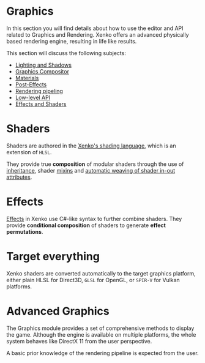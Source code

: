 # Graphics

In this section you will find details about how to use the editor and API related to Graphics and Rendering. Xenko offers an advanced physically based rendering engine, resulting in life like results.

This section will discuss the following subjects:

* [Lighting and Shadows](lighting/index.md)
* [Graphics Compositor](graphics-compositor/index.md)
* [Materials](materials/index.md)
* [Post-Effects](post-effects/index.md)
* [Rendering pipeling](rendering-pipeline/index.md)
* [Low-level API](low-level-api/index.md)
* [Effects and Shaders](effects-and-shaders/index.md)

# Shaders

Shaders are authored in the [Xenko's shading language](effects-and-shaders/shading-language/index.md), which is an extension of `HLSL`.

They provide true **composition** of modular shaders through the use of [inheritance](effects-and-shaders/shading-language/classes-mixins-and-inheritance.md), shader [mixins](effects-and-shaders/shading-language/composition.md) and [automatic weaving of shader in-out attributes](effects-and-shaders/shading-language/automatic-shader-stage-input-output.md).

# Effects

[Effects](effects-and-shaders/effect-language.md) in Xenko use C#-like syntax to further combine shaders. They provide **conditional composition** of shaders to generate **effect permutations**.

# Target everything

Xenko shaders are converted automatically to the target graphics platform, either plain HLSL for Direct3D, `GLSL` for OpenGL, or `SPIR-V` for Vulkan platforms.

# Advanced Graphics

The Graphics module provides a set of comprehensive methods to display the game. Although the engine is available on multiple platforms, the whole system behaves like DirectX 11 from the user perspective.

A basic prior knowledge of the rendering pipeline is expected from the user.
